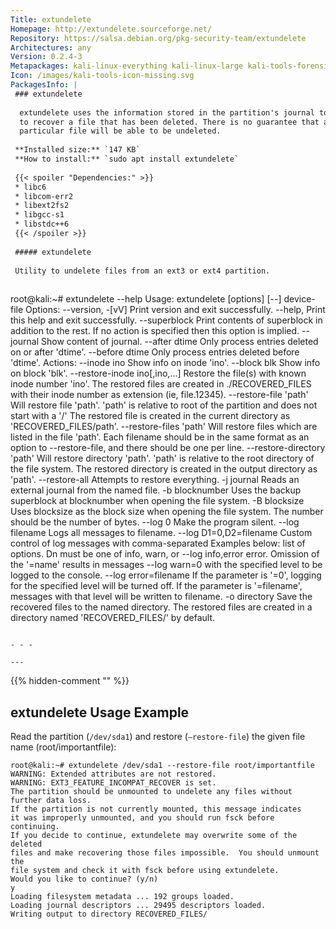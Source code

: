 ```yaml
---
Title: extundelete
Homepage: http://extundelete.sourceforge.net/
Repository: https://salsa.debian.org/pkg-security-team/extundelete
Architectures: any
Version: 0.2.4-3
Metapackages: kali-linux-everything kali-linux-large kali-tools-forensics 
Icon: /images/kali-tools-icon-missing.svg
PackagesInfo: |
 ### extundelete
 
  extundelete uses the information stored in the partition's journal to attempt
  to recover a file that has been deleted. There is no guarantee that any
  particular file will be able to be undeleted.
 
 **Installed size:** `147 KB`  
 **How to install:** `sudo apt install extundelete`  
 
 {{< spoiler "Dependencies:" >}}
 * libc6 
 * libcom-err2 
 * libext2fs2 
 * libgcc-s1 
 * libstdc++6 
 {{< /spoiler >}}
 
 ##### extundelete
 
 Utility to undelete files from an ext3 or ext4 partition.
 
 ```
 root@kali:~# extundelete --help
 Usage: extundelete [options] [--] device-file
 Options:
   --version, -[vV]       Print version and exit successfully.
   --help,                Print this help and exit successfully.
   --superblock           Print contents of superblock in addition to the rest.
                          If no action is specified then this option is implied.
   --journal              Show content of journal.
   --after dtime          Only process entries deleted on or after 'dtime'.
   --before dtime         Only process entries deleted before 'dtime'.
 Actions:
   --inode ino            Show info on inode 'ino'.
   --block blk            Show info on block 'blk'.
   --restore-inode ino[,ino,...]
                          Restore the file(s) with known inode number 'ino'.
                          The restored files are created in ./RECOVERED_FILES
                          with their inode number as extension (ie, file.12345).
   --restore-file 'path'  Will restore file 'path'. 'path' is relative to root
                          of the partition and does not start with a '/'
                          The restored file is created in the current
                          directory as 'RECOVERED_FILES/path'.
   --restore-files 'path' Will restore files which are listed in the file 'path'.
                          Each filename should be in the same format as an option
                          to --restore-file, and there should be one per line.
   --restore-directory 'path'
                          Will restore directory 'path'. 'path' is relative to the
                          root directory of the file system.  The restored
                          directory is created in the output directory as 'path'.
   --restore-all          Attempts to restore everything.
   -j journal             Reads an external journal from the named file.
   -b blocknumber         Uses the backup superblock at blocknumber when opening
                          the file system.
   -B blocksize           Uses blocksize as the block size when opening the file
                          system.  The number should be the number of bytes.
   --log 0                Make the program silent.
   --log filename         Logs all messages to filename.
 --log D1=0,D2=filename   Custom control of log messages with comma-separated
    Examples below:       list of options.  Dn must be one of info, warn, or
    --log info,error      error.  Omission of the '=name' results in messages
    --log warn=0          with the specified level to be logged to the console.
    --log error=filename  If the parameter is '=0', logging for the specified
                          level will be turned off.  If the parameter is
                          '=filename', messages with that level will be written
                          to filename.
    -o directory          Save the recovered files to the named directory.
                          The restored files are created in a directory
                          named 'RECOVERED_FILES/' by default.
 ```
 
 - - -
 
---
```

{{% hidden-comment "<!--Do not edit anything above this line-->" %}}

## extundelete Usage Example

Read the partition (`/dev/sda1`) and restore (`–restore-file`) the given file name (root/importantfile):

```
root@kali:~# extundelete /dev/sda1 --restore-file root/importantfile
WARNING: Extended attributes are not restored.
WARNING: EXT3_FEATURE_INCOMPAT_RECOVER is set.
The partition should be unmounted to undelete any files without further data loss.
If the partition is not currently mounted, this message indicates
it was improperly unmounted, and you should run fsck before continuing.
If you decide to continue, extundelete may overwrite some of the deleted
files and make recovering those files impossible.  You should unmount the
file system and check it with fsck before using extundelete.
Would you like to continue? (y/n)
y
Loading filesystem metadata ... 192 groups loaded.
Loading journal descriptors ... 29495 descriptors loaded.
Writing output to directory RECOVERED_FILES/
```
